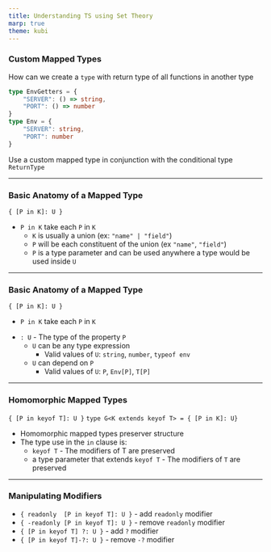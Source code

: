 ```yaml
---
title: Understanding TS using Set Theory
marp: true
theme: kubi
---
```


### Custom Mapped Types

<question>

How can we create a `type` with return type of all functions in another type
```ts
type EnvGetters = {
    "SERVER": () => string,
    "PORT": () => number
}
type Env = {
    "SERVER": string,
    "PORT": number
}
```
</question>
<answer>

Use a custom mapped type in conjunction with the conditional type `ReturnType`

</answer>

----

### Basic Anatomy of a Mapped Type

`{ [P in K]: U }`

* `P in K` take each `P` in `K`
    * `K` is usually a union (ex: `"name" | "field"`)
    * `P` will be each constituent of the union (ex `"name"`, `"field"`)
    * `P` is a type parameter and can be used anywhere a type would be used inside `U`

----

### Basic Anatomy of a Mapped Type

`{ [P in K]: U }`

- `P in K` take each `P` in `K`
* `: U` - The type of the property `P`
    * `U` can be any type expression
        *  Valid values of `U`: `string`, `number`, `typeof env`
    * `U` can depend on `P`
        * Valid values of `U`: `P`, `Env[P]`, `T[P]`

---

### Homomorphic Mapped Types 

`{ [P in keyof T]: U }`
`type G<K extends keyof T> = { [P in K]: U}`

* Homomorphic mapped types preserver structure
* The type use in the `in` clause is:
    * `keyof T` - The modifiers of T are preserved
    * a type parameter that extends `keyof T` - The modifiers of `T` are preserved

---

### Manipulating Modifiers 

* `{ readonly  [P in keyof T]: U }` - add `readonly` modifier
* `{ -readonly [P in keyof T]: U }` - remove `readonly` modifier
* `{ [P in keyof T] ?: U }` - add `?` modifier
* `{ [P in keyof T]-?: U }` - remove `-?` modifier



